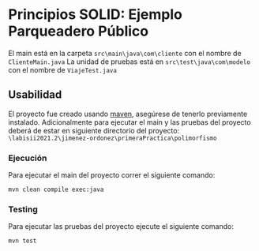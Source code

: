 # Principios SOLID: Ejemplo Parqueadero Público
El main está en la carpeta `src\main\java\com\cliente` con el nombre de `ClienteMain.java` 
La unidad de pruebas está en `src\test\java\com\modelo` con el nombre  de `ViajeTest.java`
## Usabilidad
El proyecto fue creado usando [maven](https://maven.apache.org/), asegúrese  de tenerlo previamente instalado.
Adicionalmente para ejecutar el main y las pruebas del proyecto deberá de estar en siguiente directorio del proyecto:
`\labisii2021.2\jimenez-ordonez\primeraPractica\polimorfismo`
### Ejecución
Para ejecutar el main del proyecto correr el siguiente comando:
~~~
mvn clean compile exec:java
~~~
### Testing

Para ejecutar las pruebas del proyecto ejecute el siguiente comando:
~~~
mvn test
~~~
